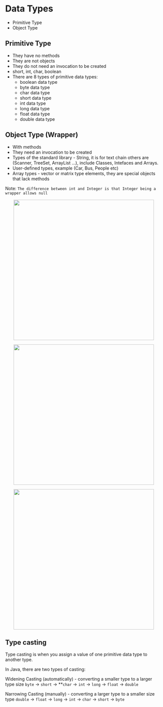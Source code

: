 # Data Types

- Primitive Type
- Object Type

## Primitive Type
- They have no methods
- They are not objects
- They do not need an invocation to be created
- short, int, char, boolean
- There are 8 types of primitive data types:
    - boolean data type
    - byte data type
    - char data type
    - short data type
    - int data type
    - long data type
    - float data type
    - double data type

## Object Type (Wrapper)
- With methods
- They need an invocation to be created
- Types of the standard library - String, it is for text chain others are (Scanner, TreeSet, ArrayList ...), include Classes, Intefaces and Arrays.
- User-defined types, example (Car, Bus, People etc)
- Array types - vector or matrix type elements, they are special objects that lack methods


Note: ```The difference between int and Integer is that Integer being a wrapper allows null```

<p align="center">
<img height="450" src="https://user-images.githubusercontent.com/13514156/120518760-855ee980-c397-11eb-8fc2-84834caf286a.jpeg">
</p>

<p align="center">
<img height="450" src="https://user-images.githubusercontent.com/13514156/120518815-96a7f600-c397-11eb-8a32-eb8498f14de1.jpeg">
</p>

<p align="center">
<img height="450" src="https://user-images.githubusercontent.com/13514156/120518877-a6bfd580-c397-11eb-954d-01ecb05d631d.jpeg">
</p>

## Type casting

Type casting is when you assign a value of one primitive data type to another type.

In Java, there are two types of casting:

Widening Casting (automatically) - converting a smaller type to a larger type size
```byte``` -> ```short``` -> **```char``` -> ```int``` -> ```long``` -> ```float``` -> ```double```

Narrowing Casting (manually) - converting a larger type to a smaller size type
```double``` -> ```float``` -> ```long``` -> ```int``` -> ```char``` -> ```short``` -> ```byte```
